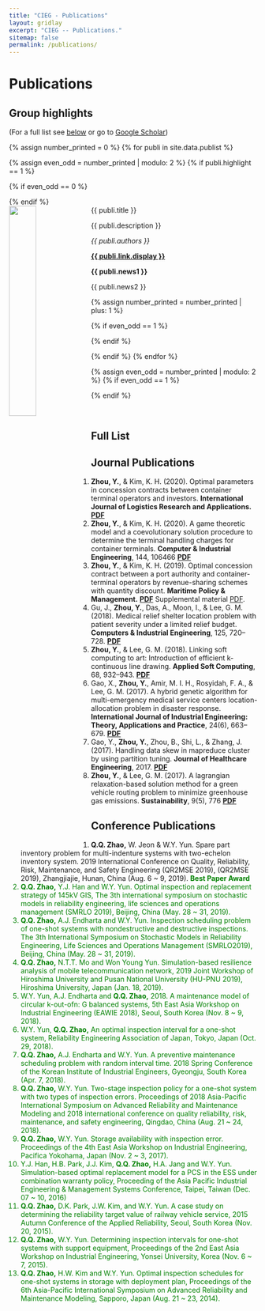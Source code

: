 ```yaml
---
title: "CIEG - Publications"
layout: gridlay
excerpt: "CIEG -- Publications."
sitemap: false
permalink: /publications/
---
```



# Publications

## Group highlights

(For a full list see [below](#full-list) or go to [Google Scholar](https://scholar.google.com/citations?user=7mZV_YsAAAAJ&hl=zh-TW))

{% assign number_printed = 0 %}
{% for publi in site.data.publist %}

{% assign even_odd = number_printed | modulo: 2 %}
{% if publi.highlight == 1 %}

{% if even_odd == 0 %}
<div class="row">
{% endif %}

<div class="col-sm-6 clearfix">
 <div class="well">
  <pubtit>{{ publi.title }}</pubtit>
  <img src="{{ site.url }}{{ site.baseurl }}/images/pubpic/{{ publi.image }}" class="img-responsive" width="33%" style="float: left" />
  <p>{{ publi.description }}</p>
  <p><em>{{ publi.authors }}</em></p>
  <p><strong><a href="{{ publi.link.url }}">{{ publi.link.display }}</a></strong></p>
  <p class="text-danger"><strong> {{ publi.news1 }}</strong></p>
  <p> {{ publi.news2 }}</p>
 </div>
</div>

{% assign number_printed = number_printed | plus: 1 %}

{% if even_odd == 1 %}
</div>
{% endif %}

{% endif %}
{% endfor %}

{% assign even_odd = number_printed | modulo: 2 %}
{% if even_odd == 1 %}
</div>
{% endif %}

<p> &nbsp; </p>


## Full List

Journal Publications
------

1. **Zhou, Y.**, & Kim, K. H. (2020). Optimal parameters in concession contracts between container terminal operators and investors. **International Journal of Logistics Research and Applications.** **[PDF]( https://ieyjzhou.github.io/files/IJLRA2020.pdf)**
1. **Zhou, Y.**, & Kim, K. H. (2020). A game theoretic model and a coevolutionary solution procedure to determine the terminal handling charges for container terminals. **Computer & Industrial Engineering**, 144, 106466 **[PDF](https://ieyjzhou.github.io/files/CIE2020_coevolutionary.pdf)**
1. **Zhou, Y.**, & Kim, K. H. (2019). Optimal concession contract between a port authority and container-terminal operators by revenue-sharing schemes with quantity discount. **Maritime Policy & Management.** **[PDF](https://ieyjzhou.github.io/files/online_version%20with_SP.pdf)** Supplemental material [PDF](https://ieyjzhou.github.io/files/Supplemental_Material_MPM_2019.pdf).
1. Gu, J., **Zhou, Y.**, Das, A., Moon, I., & Lee, G. M. (2018). Medical relief shelter location problem with patient severity
under a limited relief budget. **Computers & Industrial Engineering**, 125, 720–728. **[PDF](https://ieyjzhou.github.io/CIEG/Paper/CIE2018_correct_proof_version.pdf)**
1. **Zhou, Y.**, & Lee, G. M. (2018). Linking soft computing to art: Introduction of efficient k-continuous line drawing. **Applied Soft Computing**, 68, 932–943. **[PDF](https://ieyjzhou.github.io/CIEG/Paper/KCLD_2018_Published_Version.pdf)**
1. Gao, X., **Zhou, Y.**, Amir, M. I. H., Rosyidah, F. A., & Lee, G. M. (2017). A hybrid genetic algorithm for multi-emergency
medical service centers location-allocation problem in disaster response. **International Journal of Industrial Engineering:
Theory, Applications and Practice**, 24(6), 663–679. **[PDF](https://ieyjzhou.github.io/CIEG/Paper/IJIE%202017.pdf)**
1. Gao, Y., **Zhou, Y.**, Zhou, B., Shi, L., & Zhang, J. (2017). Handling data skew in mapreduce cluster by using partition tuning. **Journal of Healthcare Engineering**, 2017. **[PDF](https://ieyjzhou.github.io/CIEG/Paper/JHE2017.pdf)**
1. **Zhou, Y.**, & Lee, G. M. (2017). A lagrangian relaxation-based solution method for a green vehicle routing problem to
minimize greenhouse gas emissions. **Sustainability**, 9(5), 776 **[PDF](https://ieyjzhou.github.io/CIEG/Paper/sustainability-09-00776.pdf)**

Conference Publications
------
1. **Q.Q. Zhao,** W. Jeon & W.Y. Yun. Spare part inventory problem for multi-indenture systems with two-echelon inventory system.  2019 International Conference on Quality, Reliability, Risk, Maintenance, and Safety Engineering (QR2MSE 2019), (QR2MSE 2019), Zhangjiajie, Hunan, China (Aug. 6 ~ 9, 2019). <font color="green"> **Best Paper Award** <font>
1. **Q.Q. Zhao,** Y.J. Han and W.Y. Yun. Optimal inspection and replacement strategy of 145kV GIS, The 3th international symposium on stochastic models in reliability engineering, life sciences and operations management (SMRLO 2019), Beijing, China (May. 28 ~ 31, 2019). 
1. **Q.Q. Zhao,** A.J. Endharta and W.Y. Yun. Inspection scheduling problem of one-shot systems with nondestructive and destructive inspections. The 3th International Symposium on Stochastic Models in Reliability Engineering, Life Sciences and Operations Management (SMRLO2019), Beijing, China (May. 28 ~ 31, 2019). 
1. **Q.Q. Zhao,** N.T.T. Mo and Won Young Yun. Simulation-based resilience analysis of mobile telecommunication network, 2019 Joint Workshop of Hiroshima University and Pusan National University (HU-PNU 2019), Hiroshima University, Japan (Jan. 18, 2019). 
1. W.Y. Yun, A.J. Endharta and **Q.Q. Zhao,** 2018. A maintenance model of circular k-out-ofn: G balanced systems, 5th East Asia Workshop on Industrial Engineering (EAWIE 2018), Seoul, South Korea (Nov. 8 ~ 9, 2018). 
1. W.Y. Yun, **Q.Q. Zhao,** An optimal inspection interval for a one-shot system, Reliability Engineering Association of Japan, Tokyo, Japan (Oct. 29, 2018). 
1. **Q.Q. Zhao,** A.J. Endharta and W.Y. Yun. A preventive maintenance scheduling problem with random interval time. 2018 Spring Conference of the Korean Institute of Industrial Engineers, Gyeongju, South Korea (Apr. 7, 2018). 
1.  **Q.Q. Zhao,** W.Y. Yun. Two-stage inspection policy for a one-shot system with two types of inspection errors. Proceedings of 2018 Asia-Pacific International Symposium on Advanced Reliability and Maintenance Modeling and 2018 international conference
on quality reliability, risk, maintenance, and safety engineering, Qingdao, China (Aug. 21 ~ 24, 2018). 
1. **Q.Q. Zhao,** W.Y. Yun. Storage availability with inspection error. Proceedings of the 4th East Asia Workshop on Industrial Engineering, Pacifica Yokohama, Japan (Nov. 2 ~ 3, 2017). 
1. Y.J. Han, H.B. Park, J.J. Kim, **Q.Q. Zhao,** H.A. Jang and W.Y. Yun. Simulation-based optimal replacement model for a PCS in the ESS under combination warranty policy, Proceeding of the Asia Pacific Industrial Engineering & Management Systems Conference, Taipei, Taiwan (Dec. 07 ~ 10, 2016) 
1. **Q.Q. Zhao,** D.K. Park, J.W. Kim, and W.Y. Yun. A case study on determining the reliability target value of railway vehicle service, 2015 Autumn Conference of the Applied Reliability, Seoul, South Korea (Nov. 20, 2015). 
1. **Q.Q. Zhao,** W.Y. Yun. Determining inspection intervals for one-shot systems with support equipment, Proceedings of the 2nd East Asia Workshop on Industrial Engineering, Yonsei University, Korea (Nov. 6 ~ 7, 2015). 
1. **Q.Q. Zhao,** H.W. Kim and W.Y. Yun. Optimal inspection schedules for one-shot systems in storage with deployment plan, Proceedings of the 6th Asia-Pacific International Symposium on Advanced Reliability and Maintenance Modeling, Sapporo, Japan (Aug. 21 ~ 23, 2014). 

